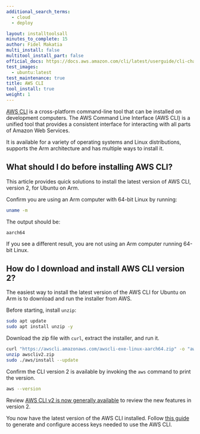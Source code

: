 ```yaml
---
additional_search_terms:
  - cloud
  - deploy

layout: installtoolsall
minutes_to_complete: 15
author: Fidel Makatia
multi_install: false
multitool_install_part: false
official_docs: https://docs.aws.amazon.com/cli/latest/userguide/cli-chap-getting-started.html
test_images:
  - ubuntu:latest
test_maintenance: true
title: AWS CLI
tool_install: true
weight: 1
---
```


[AWS CLI](https://docs.aws.amazon.com/cli/index.html) is a cross-platform command-line tool that can be installed on development computers. The AWS Command Line Interface (AWS CLI) is a unified tool that provides a consistent interface for interacting with all parts of Amazon Web Services.

It is available for a variety of operating systems and Linux distributions, supports the Arm architecture and has multiple ways to install it.

## What should I do before installing AWS CLI?

This article provides quick solutions to install the latest version of AWS CLI, version 2, for Ubuntu on Arm.

Confirm you are using an Arm computer with 64-bit Linux by running:

```bash { target="ubuntu:latest" }
uname -m
```

The output should be:

```output
aarch64
```

If you see a different result, you are not using an Arm computer running 64-bit Linux.

## How do I download and install AWS CLI version 2?

The easiest way to install the latest version of the AWS CLI for Ubuntu on Arm is to download and run the installer from AWS.

Before starting, install `unzip`:

```bash { target="ubuntu:latest" }
sudo apt update
sudo apt install unzip -y
```

Download the zip file with `curl`, extract the installer, and run it.

```bash { target="ubuntu:latest" }
curl "https://awscli.amazonaws.com/awscli-exe-linux-aarch64.zip" -o "awscliv2.zip"
unzip awscliv2.zip
sudo ./aws/install --update
```

Confirm the CLI version 2 is available by invoking the `aws` command to print the version.

```bash { target="ubuntu:latest" }
aws --version
```

Review [AWS CLI v2 is now generally available](https://aws.amazon.com/blogs/developer/aws-cli-v2-is-now-generally-available/) to review the new features in version 2.

You now have the latest version of the AWS CLI installed. Follow [this guide](/install-guides/aws_access_keys/) to generate and configure access keys needed to use the AWS CLI.
